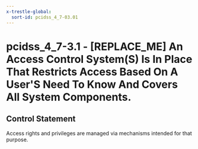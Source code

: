 ```yaml
---
x-trestle-global:
  sort-id: pcidss_4_7-03.01
---
```


# pcidss_4_7-3.1 - \[REPLACE_ME\] An Access Control System(S) Is In Place That Restricts Access Based On A User'S Need To Know And Covers All System Components.

## Control Statement

Access rights and privileges are managed via mechanisms intended for that purpose.
